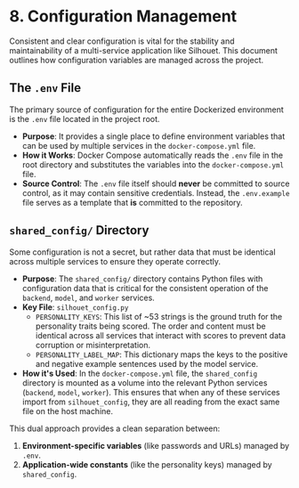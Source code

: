 # 8. Configuration Management

Consistent and clear configuration is vital for the stability and maintainability of a multi-service application like Silhouet. This document outlines how configuration variables are managed across the project.

## The `.env` File

The primary source of configuration for the entire Dockerized environment is the `.env` file located in the project root.

*   **Purpose**: It provides a single place to define environment variables that can be used by multiple services in the `docker-compose.yml` file.
*   **How it Works**: Docker Compose automatically reads the `.env` file in the root directory and substitutes the variables into the `docker-compose.yml` file.
*   **Source Control**: The `.env` file itself should **never** be committed to source control, as it may contain sensitive credentials. Instead, the `.env.example` file serves as a template that **is** committed to the repository.

## `shared_config/` Directory

Some configuration is not a secret, but rather data that must be identical across multiple services to ensure they operate correctly.

*   **Purpose**: The `shared_config/` directory contains Python files with configuration data that is critical for the consistent operation of the `backend`, `model`, and `worker` services.
*   **Key File**: `silhouet_config.py`
    *   `PERSONALITY_KEYS`: This list of ~53 strings is the ground truth for the personality traits being scored. The order and content must be identical across all services that interact with scores to prevent data corruption or misinterpretation.
    *   `PERSONALITY_LABEL_MAP`: This dictionary maps the keys to the positive and negative example sentences used by the model service.
*   **How it's Used**: In the `docker-compose.yml` file, the `shared_config` directory is mounted as a volume into the relevant Python services (`backend`, `model`, `worker`). This ensures that when any of these services import from `silhouet_config`, they are all reading from the exact same file on the host machine.

This dual approach provides a clean separation between:
1.  **Environment-specific variables** (like passwords and URLs) managed by `.env`.
2.  **Application-wide constants** (like the personality keys) managed by `shared_config`.
